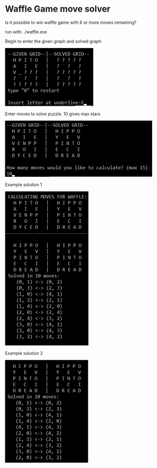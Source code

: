 # Waffle Game move solver
 Is it possible to win waffle game with 6 or more moves remaining?

run with:
./waffle.exe

Begin to enter the given graph and solved graph

![](https://github.com/Shroooom/Waffle-Game-move-solver/blob/main/Screenshots/ss1%20-.png)
  
Enter moves to solve puzzle. 10 gives max stars

![](https://github.com/Shroooom/Waffle-Game-move-solver/blob/main/Screenshots/ss2.png)
  
Example solution 1

![](https://github.com/Shroooom/Waffle-Game-move-solver/blob/main/Screenshots/ss3.png)

Example solution 2

![](https://github.com/Shroooom/Waffle-Game-move-solver/blob/main/Screenshots/ss4.png)
